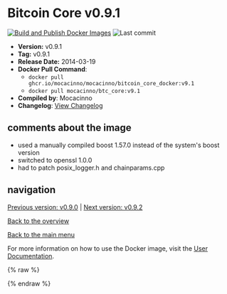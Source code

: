 # Bitcoin Core v0.9.1

[![Build and Publish Docker Images](https://github.com/mocacinno/bitcoin_core_docker/actions/workflows/build-and-publish.yml/badge.svg?branch=v9.1)](https://github.com/mocacinno/bitcoin_core_docker/actions/workflows/build-and-publish.yml)
![Last commit](https://badgen.net/github/last-commit/mocacinno/bitcoin_core_docker/v9.1)

- **Version:** v0.9.1
- **Tag:** v0.9.1
- **Release Date:** 2014-03-19
- **Docker Pull Command**:
  - `docker pull ghcr.io/mocacinno/mocacinno/bitcoin_core_docker:v9.1`
  - `docker pull mocacinno/btc_core:v9.1`
- **Compiled by**: Mocacinno
- **Changelog**: [View Changelog](https://github.com/bitcoin/bitcoin/blob/v0.9.1/doc/release-notes.md)

## comments about the image

- used a manually compiled boost 1.57.0 instead of the system's boost version
- switched to openssl 1.0.0
- had to patch posix_logger.h and chainparams.cpp

## navigation

[Previous version: v0.9.0](./v9.0.md) | [Next version: v0.9.2](./v9.2.md)

[Back to the overview](./Readme.md)

[Back to the main menu](../Readme.md)

For more information on how to use the Docker image, visit the [User Documentation](../userdocs/Readme.md).

<!-- Google tag (gtag.js) -->
{% raw %}
<script async src="https://www.googletagmanager.com/gtag/js?id=G-BPC6NC6FF9"></script>
<script>
  window.dataLayer = window.dataLayer || [];
  function gtag(){dataLayer.push(arguments);}
  gtag('js', new Date());
  gtag('config', 'G-BPC6NC6FF9');
</script>
{% endraw %}

